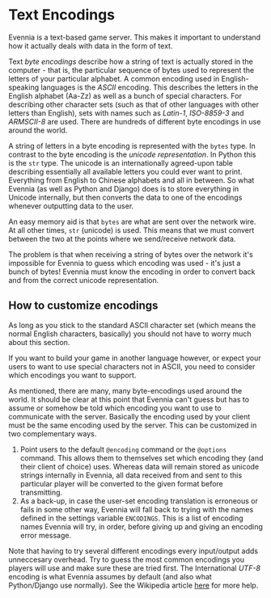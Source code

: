 # Text Encodings


Evennia is a text-based game server. This makes it important to understand how
it actually deals with data in the form of text.

Text *byte encodings* describe how a string of text is actually stored in the
computer - that is, the particular sequence of bytes used to represent the
letters of your particular alphabet. A common encoding used in English-speaking
languages is the *ASCII* encoding. This describes the letters in the English
alphabet (Aa-Zz) as well as a bunch of special characters. For describing other
character sets (such as that of other languages with other letters than
    English), sets with names such as *Latin-1*, *ISO-8859-3* and *ARMSCII-8*
are used. There are hundreds of different byte encodings in use around the
world.

A string of letters in a byte encoding is represented with the `bytes` type.
In contrast to the byte encoding is the *unicode representation*. In Python
this is the `str` type. The unicode is an internationally agreed-upon table
describing essentially all available letters you could ever want to print.
Everything from English to Chinese alphabets and all in between. So what
Evennia (as well as Python and Django) does is to store everything in Unicode
internally, but then converts the data to one of the encodings whenever
outputting data to the user.

An easy memory aid is that `bytes` are what are sent over the network wire. At
all other times, `str` (unicode) is used. This means that we must convert
between the two at the points where we send/receive network data.

The problem is that when receiving a string of bytes over the network it's
impossible for Evennia to guess which encoding was used - it's just a bunch of
bytes! Evennia must know the encoding in order to convert back and from the
correct unicode representation.

## How to customize encodings

As long as you stick to the standard ASCII character set (which means the
normal English characters, basically) you should not have to worry much
about this section.

If you want to build your game in another language however, or expect your
users to want to use special characters not in ASCII, you need to consider
which encodings you want to support.

As mentioned, there are many, many byte-encodings used around the world. It
should be clear at this point that Evennia can't guess but has to assume or
somehow be told which encoding you want to use to communicate with the server.
Basically the encoding used by your client must be the same encoding used by
the server. This can be customized in two complementary ways.

1. Point users to the default `@encoding` command or the `@options` command.
   This allows them to themselves set which encoding they (and their client of
   choice) uses.  Whereas data will remain stored as unicode strings internally in
   Evennia, all data received from and sent to this particular player will be
   converted to the given format before transmitting.
1. As a back-up, in case the user-set encoding translation is erroneous or
   fails in some other way, Evennia will fall back to trying with the names
   defined in the settings variable `ENCODINGS`. This is a list of encoding
   names Evennia will try, in order, before giving up and giving an encoding
   error message.

Note that having to try several different encodings every input/output adds
unneccesary overhead. Try to guess the most common encodings you players will
use and make sure these are tried first. The International *UTF-8* encoding is
what Evennia assumes by default (and also what Python/Django use normally). See
the Wikipedia article [here](http://en.wikipedia.org/wiki/Text_encodings) for more help.
